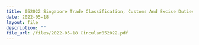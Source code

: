 ```yaml
---
title: 052022 Singapore Trade Classification, Customs And Excise Duties (STCCED) 2022
date: 2022-05-18
layout: file
description: ""
file_url: /files/2022-05-18 Circular052022.pdf
---
```


